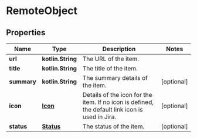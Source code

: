 
# RemoteObject

## Properties
Name | Type | Description | Notes
------------ | ------------- | ------------- | -------------
**url** | **kotlin.String** | The URL of the item. | 
**title** | **kotlin.String** | The title of the item. | 
**summary** | **kotlin.String** | The summary details of the item. |  [optional]
**icon** | [**Icon**](Icon.md) | Details of the icon for the item. If no icon is defined, the default link icon is used in Jira. |  [optional]
**status** | [**Status**](Status.md) | The status of the item. |  [optional]



